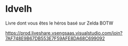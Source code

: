 # ldvelh
Livre dont vous êtes le héros basé sur Zelda BOTW

https://prod.liveshare.vsengsaas.visualstudio.com/join?7AF748E9B67DB553E7F59AFE8DA68C699092

